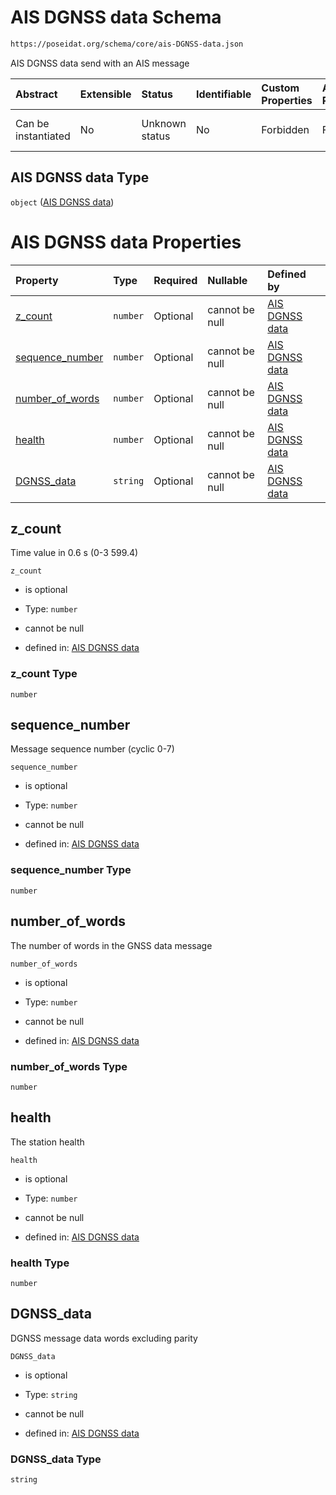 # AIS DGNSS data Schema

```txt
https://poseidat.org/schema/core/ais-DGNSS-data.json
```

AIS DGNSS data send with an AIS message

| Abstract            | Extensible | Status         | Identifiable | Custom Properties | Additional Properties | Access Restrictions | Defined In                                                                     |
| :------------------ | :--------- | :------------- | :----------- | :---------------- | :-------------------- | :------------------ | :----------------------------------------------------------------------------- |
| Can be instantiated | No         | Unknown status | No           | Forbidden         | Forbidden             | none                | [ais-DGNSS-data.json](schemas/core/ais-DGNSS-data.json "open original schema") |

## AIS DGNSS data Type

`object` ([AIS DGNSS data](ais-dgnss-data.md))

# AIS DGNSS data Properties

| Property                            | Type     | Required | Nullable       | Defined by                                                                                                                                        |
| :---------------------------------- | :------- | :------- | :------------- | :------------------------------------------------------------------------------------------------------------------------------------------------ |
| [z_count](#z_count)                 | `number` | Optional | cannot be null | [AIS DGNSS data](ais-dgnss-data-properties-z_count.md "https://poseidat.org/schema/core/ais-DGNSS-data.json#/properties/z_count")                 |
| [sequence_number](#sequence_number) | `number` | Optional | cannot be null | [AIS DGNSS data](ais-dgnss-data-properties-sequence_number.md "https://poseidat.org/schema/core/ais-DGNSS-data.json#/properties/sequence_number") |
| [number_of_words](#number_of_words) | `number` | Optional | cannot be null | [AIS DGNSS data](ais-dgnss-data-properties-number_of_words.md "https://poseidat.org/schema/core/ais-DGNSS-data.json#/properties/number_of_words") |
| [health](#health)                   | `number` | Optional | cannot be null | [AIS DGNSS data](ais-dgnss-data-properties-health.md "https://poseidat.org/schema/core/ais-DGNSS-data.json#/properties/health")                   |
| [DGNSS_data](#dgnss_data)           | `string` | Optional | cannot be null | [AIS DGNSS data](ais-dgnss-data-properties-dgnss_data.md "https://poseidat.org/schema/core/ais-DGNSS-data.json#/properties/DGNSS_data")           |

## z_count

Time value in 0.6 s (0-3 599.4)

`z_count`

*   is optional

*   Type: `number`

*   cannot be null

*   defined in: [AIS DGNSS data](ais-dgnss-data-properties-z_count.md "https://poseidat.org/schema/core/ais-DGNSS-data.json#/properties/z_count")

### z_count Type

`number`

## sequence_number

Message sequence number (cyclic 0-7)

`sequence_number`

*   is optional

*   Type: `number`

*   cannot be null

*   defined in: [AIS DGNSS data](ais-dgnss-data-properties-sequence_number.md "https://poseidat.org/schema/core/ais-DGNSS-data.json#/properties/sequence_number")

### sequence_number Type

`number`

## number_of_words

The number of words in the GNSS data message

`number_of_words`

*   is optional

*   Type: `number`

*   cannot be null

*   defined in: [AIS DGNSS data](ais-dgnss-data-properties-number_of_words.md "https://poseidat.org/schema/core/ais-DGNSS-data.json#/properties/number_of_words")

### number_of_words Type

`number`

## health

The station health

`health`

*   is optional

*   Type: `number`

*   cannot be null

*   defined in: [AIS DGNSS data](ais-dgnss-data-properties-health.md "https://poseidat.org/schema/core/ais-DGNSS-data.json#/properties/health")

### health Type

`number`

## DGNSS_data

DGNSS message data words excluding parity

`DGNSS_data`

*   is optional

*   Type: `string`

*   cannot be null

*   defined in: [AIS DGNSS data](ais-dgnss-data-properties-dgnss_data.md "https://poseidat.org/schema/core/ais-DGNSS-data.json#/properties/DGNSS_data")

### DGNSS_data Type

`string`
